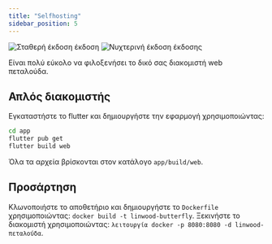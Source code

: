 ```yaml
---
title: "Selfhosting"
sidebar_position: 5
---
```


![Σταθερή έκδοση έκδοση](https://img.shields.io/badge/dynamic/yaml?color=c4840d&label=Stable&query=%24.version&url=https%3A%2F%2Fraw.githubusercontent.com%2FLinwoodDev%2Fbutterfly%2Fstable%2Fapp%2Fpubspec.yaml&style=for-the-badge) ![Νυχτερινή έκδοση έκδοσης](https://img.shields.io/badge/dynamic/yaml?color=f7d28c&label=Nightly&query=%24.version&url=https%3A%2F%2Fraw.githubusercontent.com%2FLinwoodDev%2Fbutterfly%2Fnightly%2Fapp%2Fpubspec.yaml&style=for-the-badge)

Είναι πολύ εύκολο να φιλοξενήσει το δικό σας διακομιστή web πεταλούδα.

## Απλός διακομιστής

Εγκαταστήστε το flutter και δημιουργήστε την εφαρμογή χρησιμοποιώντας:

```bash
cd app
flutter pub get
flutter build web
```

Όλα τα αρχεία βρίσκονται στον κατάλογο `app/build/web`.

## Προσάρτηση

Κλωνοποιήστε το αποθετήριο και δημιουργήστε το `Dockerfile` χρησιμοποιώντας: `docker build -t linwood-butterfly`. Ξεκινήστε το διακομιστή χρησιμοποιώντας: `λειτουργία docker -p 8080:8080 -d linwood-πεταλούδα`.

